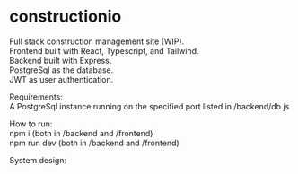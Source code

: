# constructionio
Full stack construction management site (WIP). </br>
Frontend built with React, Typescript, and Tailwind. </br>
Backend built with Express. </br>
PostgreSql as the database. </br>
JWT as user authentication. </br>

Requirements: </br>
A PostgreSql instance running on the specified port listed in /backend/db.js </br>

How to run:</br>
npm i (both in /backend and /frontend) </br>
npm run dev (both in /backend and /frontend) </br>

System design:</br>
